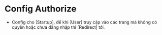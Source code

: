 # Config Authorize
- Config cho [Startup], để khi [User] truy cập vào các trang mà không có quyền hoặc chưa đăng nhập thì  [Redirect] tới.
    <!-- 
        services.AddAuthentication(CookieAuthenticationDefaults.AuthenticationScheme)
            .AddCookie(options =>
            {
                options.LoginPath = "/Login/Index";
                options.AccessDeniedPath = "/User/Forbidden/";
            }); 
    -->